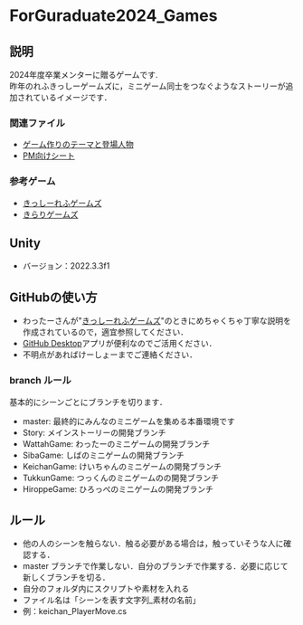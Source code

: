 # ForGuraduate2024_Games

## 説明
2024年度卒業メンターに贈るゲームです.  
昨年のれふきっしーゲームズに，ミニゲーム同士をつなぐようなストーリーが追加されているイメージです．

### 関連ファイル
- [ゲーム作りのテーマと登場人物](https://nine-bike-e1b.notion.site/2024-657e3095a7494eb392f9486dcc95e6f9?pvs=4)
- [PM向けシート](https://docs.google.com/document/d/1V3t_zMQyf0RXn0IwO1Ikf_5Zodj7-u9Sxe1x3IXSSFU/edit)

### 参考ゲーム
- [きっしーれふゲームズ](https://github.com/wattah1002/ref-kissy-games)
- [きらりゲームズ](https://github.com/keichange/kirari-games)


## Unity 
- バージョン：2022.3.3f1 

## GitHubの使い方
- わったーさんが"[きっしーれふゲームズ](https://github.com/wattah1002/ref-kissy-games)"のときにめちゃくちゃ丁寧な説明を作成されているので，適宜参照してください．
- [GitHub Desktop](https://desktop.github.com/)アプリが便利なのでご活用ください．
- 不明点があればけーしょーまでご連絡ください．

### branch ルール
基本的にシーンごとにブランチを切ります．
- master: 最終的にみんなのミニゲームを集める本番環境です
- Story: メインストーリーの開発ブランチ
- WattahGame: わったーのミニゲームの開発ブランチ
- SibaGame: しばのミニゲームの開発ブランチ
- KeichanGame: けいちゃんのミニゲームの開発ブランチ
- TukkunGame: つっくんのミニゲームのの開発ブランチ
- HiroppeGame: ひろっぺのミニゲームの開発ブランチ

## ルール
- 他の人のシーンを触らない．触る必要がある場合は，触っていそうな人に確認する．
- master ブランチで作業しない．自分のブランチで作業する．必要に応じて新しくブランチを切る．
- 自分のフォルダ内にスクリプトや素材を入れる
- ファイル名は「シーンを表す文字列_素材の名前」
 - 例：keichan_PlayerMove.cs
